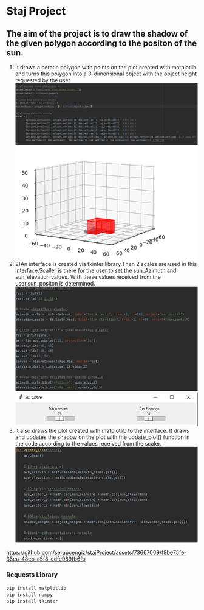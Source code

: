 # Staj Project

## The aim of the project is to draw the shadow of the given polygon according to the positon of the sun.
1) It draws a ceratin polygon with points on the plot created with matplotlib and turns this polygon into a 3-dimensional object with the object height requested by the user.
![1aciklama](1acıklama.png) ![1aciklamaresim](1resim.png)
2) 2)An interface is created via tkinter library.Then 2 scales are used in this interface.Scaller is there for the user to set the sun_Azimuth and sun_elevation values. With these values received from the user,sun_positon is determined.
![2aciklama](2aciklama.png) ![1aciklamaresim](2resim.png)
3) It also draws  the plot created with matplotlib to the interface. It draws and updates the shadow on the plot with the update_plot() function in the code according to the values received from the scaler.
![3aciklama](3aciklama.png) 



https://github.com/serapcengiz/stajProject/assets/73667009/f8be75fe-35ea-48eb-a5f8-cdfc989fb6fb




### Requests Library
`pip install matplotlib`    
`pip install numpy`   
`pip install tkinter`  
